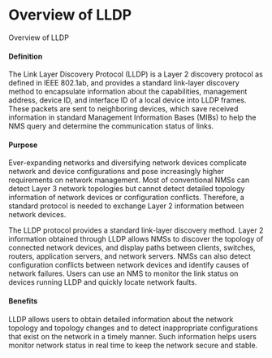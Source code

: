 Overview of LLDP
================

Overview of LLDP

#### Definition

The Link Layer Discovery Protocol (LLDP) is a Layer 2 discovery protocol as defined in IEEE 802.1ab, and provides a standard link-layer discovery method to encapsulate information about the capabilities, management address, device ID, and interface ID of a local device into LLDP frames. These packets are sent to neighboring devices, which save received information in standard Management Information Bases (MIBs) to help the NMS query and determine the communication status of links.


#### Purpose

Ever-expanding networks and diversifying network devices complicate network and device configurations and pose increasingly higher requirements on network management. Most of conventional NMSs can detect Layer 3 network topologies but cannot detect detailed topology information of network devices or configuration conflicts. Therefore, a standard protocol is needed to exchange Layer 2 information between network devices.

The LLDP protocol provides a standard link-layer discovery method. Layer 2 information obtained through LLDP allows NMSs to discover the topology of connected network devices, and display paths between clients, switches, routers, application servers, and network servers. NMSs can also detect configuration conflicts between network devices and identify causes of network failures. Users can use an NMS to monitor the link status on devices running LLDP and quickly locate network faults.


#### Benefits

LLDP allows users to obtain detailed information about the network topology and topology changes and to detect inappropriate configurations that exist on the network in a timely manner. Such information helps users monitor network status in real time to keep the network secure and stable.